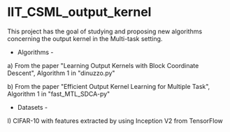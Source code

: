 # IIT_CSML_output_kernel

This project has the goal of studying and proposing new algorithms concerning the output kernel in the Multi-task setting.

- Algorithms -

a) From the paper "Learning Output Kernels with Block Coordinate Descent", Algorithm 1 in "dinuzzo.py"

b) From the paper "Efficient Output Kernel Learning for Multiple Task", Algorithm 1 in "fast_MTL_SDCA-py"

- Datasets -

I) CIFAR-10 with features extracted by using Inception V2 from TensorFlow
